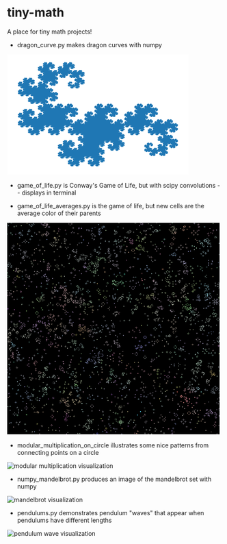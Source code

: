 # tiny-math
A place for tiny math projects!


* dragon_curve.py makes dragon curves with numpy

![dragon curve image](dragon_curve.png)

* game_of_life.py is Conway's Game of Life, but with scipy convolutions -- displays in terminal

* game_of_life_averages.py is the game of life, but new cells are the average color of their parents

![game_of_life visualization](game_of_life_averages.png)

* modular_multiplication_on_circle illustrates some nice patterns from connecting points on a circle

![modular multiplication visualization](modular.gif)

* numpy_mandelbrot.py produces an image of the mandelbrot set with numpy

![mandelbrot visualization](mandelbrot.gif)

* pendulums.py demonstrates pendulum "waves" that appear when pendulums have different lengths

![pendulum wave visualization](pendulum.gif)
